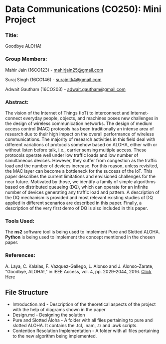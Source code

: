 # Data Communications (CO250): Mini Project

### Title:
Goodbye ALOHA!

### Group Members:

Mahir Jain (16CO123) - mahirjain25@gmail.com

Suraj Singh (16CO146) - surajnitk4@gmail.com

Adwait Gautham (16CO203) - adwait.gautham@gmail.com

### Abstract:

The vision of the Internet of Things (IoT) to interconnect and Internet-connect everyday people, objects, and machines poses new challenges in the design of wireless communication networks. The design of medium access control (MAC) protocols has been traditionally an intense area of research due to their high impact on the overall performance of wireless communications. The majority of research activities in this field deal with different variations of protocols somehow based on ALOHA, either with or without listen before talk, i.e., carrier sensing multiple access. These protocols operate well under low traffic loads and low number of simultaneous devices. However, they suffer from congestion as the traffic load and the number of devices increase. For this reason, unless revisited, the MAC layer can become a bottleneck for the success of the IoT. This paper describes the current limitations and envisioned challenges for the near future. Motivated by those, we identify a family of simple algorithms based on distributed queueing (DQ), which can operate for an infinite number of devices generating any traffic load and pattern. A description of the DQ mechanism is provided and most relevant existing studies of DQ applied in different scenarios are described in this paper. Finally, a description of the very first demo of DQ is also included in this paper.

### Tools Used:

The **ns2** software tool is being used to implement Pure and Slotted ALOHA. **Python** is being used to implement the concept mentioned in the chosen paper.


### References:
A. Laya, C. Kalalas, F. Vazquez-Gallego, L. Alonso and J. Alonso-Zarate, "Goodbye, ALOHA!," in IEEE Access, vol. 4, pp. 2029-2044, 2016. [Click Here](http://ieeexplore.ieee.org/stamp/stamp.jsp?tp=&arnumber=7457611)

## File Structure
- Introduction.md - Description of the theoretical aspects of the project with the help of diagrams shown in the paper
- Design.md - Designing the solution
- Pure and Slotted Aloha - A folder with all files pertaining to pure and slotted ALOHA. It contains the .tcl, .nam, .tr and .awk scripts.
- Contention Resolution Implementation - A folder with all files pertaining to the new algorithm being implemented.
